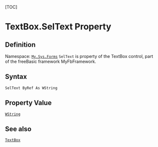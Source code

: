 [TOC]
# TextBox.SelText Property

## Definition
Namespace: [`My.Sys.Forms`](My.Sys.Forms.md)
`SelText` is property of the TextBox control, part of the freeBasic framework MyFbFramework.
## Syntax
```freeBasic
SelText ByRef As WString
```
## Property Value
[`WString`]("https://www.freebasic.net/wiki/KeyPgWString")
## See also
[`TextBox`](TextBox.md)

